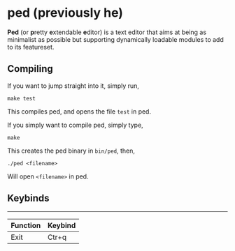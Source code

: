 ped (previously he)
=====================

**Ped** (or **p**retty **e**xtendable **e**ditor) is a text editor that aims at being as minimalist as possible but supporting dynamically loadable modules to add to its featureset.

## Compiling

If you want to jump straight into it, simply run,
````
make test
````
This compiles ped, and opens the file `test` in ped.

If you simply want to compile ped, simply type,
````
make
````

This creates the ped binary in `bin/ped`, then,
````
./ped <filename>
````
Will open `<filename>` in ped.

## Keybinds
---
|Function|Keybind|
|--------|-------|
|Exit|Ctr+q|
